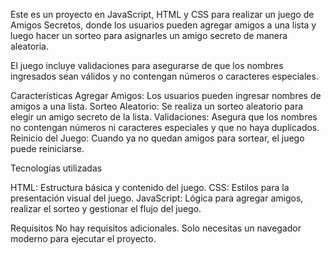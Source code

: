Este es un proyecto en JavaScript, HTML y CSS para realizar un juego de Amigos Secretos, donde los usuarios pueden agregar amigos a una lista 
y luego hacer un sorteo para asignarles un amigo secreto de manera aleatoria. 

El juego incluye validaciones para asegurarse de que los nombres ingresados sean válidos y no contengan números o caracteres especiales.

Características
Agregar Amigos: Los usuarios pueden ingresar nombres de amigos a una lista.
Sorteo Aleatorio: Se realiza un sorteo aleatorio para elegir un amigo secreto de la lista.
Validaciones: Asegura que los nombres no contengan números ni caracteres especiales y que no haya duplicados.
Reinicio del Juego: Cuando ya no quedan amigos para sortear, el juego puede reiniciarse.


Tecnologías utilizadas

HTML: Estructura básica y contenido del juego.
CSS: Estilos para la presentación visual del juego.
JavaScript: Lógica para agregar amigos, realizar el sorteo y gestionar el flujo del juego.

Requisitos
No hay requisitos adicionales. Solo necesitas un navegador moderno para ejecutar el proyecto.
